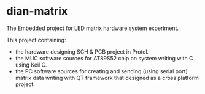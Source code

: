 # dian-matrix
The Embedded project for LED matrix hardware system experiment.

This project containing:

 - the hardware designing SCH & PCB project in Protel.
 - the MUC software sources for AT89S52 chip on system writing with C using Keil C.
 - the PC software sources for creating and sending (using serial port) matrix data writing with QT framework
 that designed as a cross platform project.
